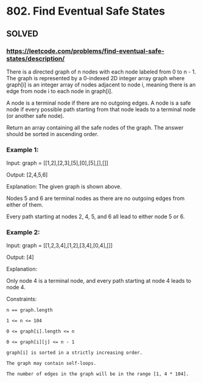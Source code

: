 # 802. Find Eventual Safe States

## SOLVED
### https://leetcode.com/problems/find-eventual-safe-states/description/
There is a directed graph of n nodes with each node labeled from 0 to n - 1. The graph is represented by a 0-indexed 2D integer array graph where graph[i] is an integer array of nodes adjacent to node i, meaning there is an edge from node i to each node in graph[i].



A node is a terminal node if there are no outgoing edges. A node is a safe node if every possible path starting from that node leads to a terminal node (or another safe node).



Return an array containing all the safe nodes of the graph. The answer should be sorted in ascending order.





### Example 1:





Input: graph = [[1,2],[2,3],[5],[0],[5],[],[]]


Output: [2,4,5,6]



Explanation: The given graph is shown above.

Nodes 5 and 6 are terminal nodes as there are no outgoing edges from either of them.

Every path starting at nodes 2, 4, 5, and 6 all lead to either node 5 or 6.



### Example 2:





Input: graph = [[1,2,3,4],[1,2],[3,4],[0,4],[]]


Output: [4]



Explanation:

Only node 4 is a terminal node, and every path starting at node 4 leads to node 4.







Constraints:





	n == graph.length

	1 <= n <= 104

	0 <= graph[i].length <= n

	0 <= graph[i][j] <= n - 1

	graph[i] is sorted in a strictly increasing order.

	The graph may contain self-loops.

	The number of edges in the graph will be in the range [1, 4 * 104].



